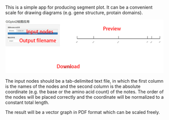 This is a simple app for producing segment plot. It can be a convenient scale for drawing diagrams (e.g. gene structure, protain domains).

![note](note.png)

The input nodes should be a tab-delimited text file, in which the first column is the names of the nodes and the second column is the absolute coordinate (e.g. the base or the amino acid count) of the notes. The order of the nodes will be placed correctly and the coordinate will be normalized to a constant total length.

The result will be a vector graph in PDF format which can be scaled freely.
